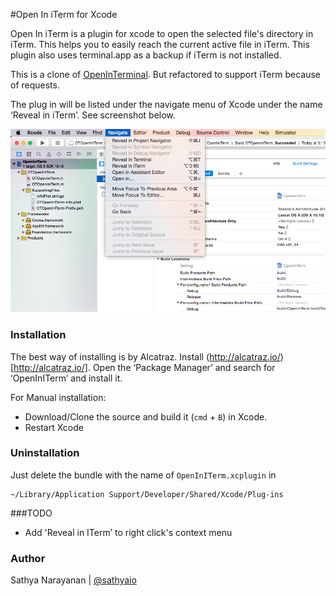 #Open In iTerm for Xcode

Open In iTerm is a plugin for xcode to open the selected file's directory in iTerm. This helps you to easily reach the current active file in iTerm. This plugin also uses terminal.app as a backup if iTerm is not installed.

This is a clone of [OpenInTerminal](https://github.com/sathya-me/OpenInTerminal). But refactored to support iTerm because of requests.

The plug in will be listed under the navigate menu of Xcode under the name ‘Reveal in iTerm’. See screenshot below.

![Demo](demo.png)

### Installation

The best way of installing is by Alcatraz. Install (http://alcatraz.io/)[http://alcatraz.io/]. Open the ‘Package Manager’ and search for ‘OpenInITerm’ and install it.

For Manual installation:
* Download/Clone the source and build it (`cmd` + `B`) in Xcode.
* Restart Xcode

### Uninstallation
Just delete the bundle with the name of `OpenInITerm.xcplugin` in

    ~/Library/Application Support/Developer/Shared/Xcode/Plug-ins
    
###TODO
* Add 'Reveal in ITerm’ to right click's context menu
     
### Author
Sathya Narayanan | [@sathyaio](https://twitter.com/sathyaio)  